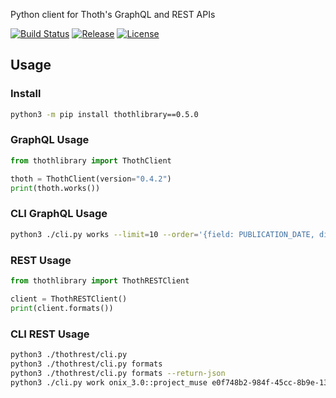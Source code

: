Python client for Thoth's GraphQL and REST APIs

[![Build Status](https://travis-ci.org/openbookpublishers/thoth-client.svg?branch=master)](https://travis-ci.org/openbookpublishers/thoth-client) [![Release](https://img.shields.io/github/release/openbookpublishers/thoth-client.svg?colorB=58839b)](https://github.com/openbookpublishers/thoth-client/releases) [![License](https://img.shields.io/github/license/openbookpublishers/thoth-client.svg?colorB=ff0000)](https://github.com/openbookpublishers/thoth-client/blob/master/LICENSE)

## Usage

### Install
```sh
python3 -m pip install thothlibrary==0.5.0
```

### GraphQL Usage
```python
from thothlibrary import ThothClient

thoth = ThothClient(version="0.4.2")
print(thoth.works())
```

### CLI GraphQL Usage
```sh
python3 ./cli.py works --limit=10 --order='{field: PUBLICATION_DATE, direction: DESC}' --work_status=ACTIVE --work_type=MONOGRAPH --offset=1 --publishers='["85fd969a-a16c-480b-b641-cb9adf979c3b"]'
```


### REST Usage
```python
from thothlibrary import ThothRESTClient

client = ThothRESTClient()
print(client.formats())
```

### CLI REST Usage
```sh
python3 ./thothrest/cli.py
python3 ./thothrest/cli.py formats
python3 ./thothrest/cli.py formats --return-json
python3 ./cli.py work onix_3.0::project_muse e0f748b2-984f-45cc-8b9e-13989c31dda4
```
